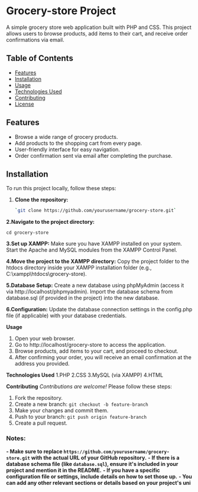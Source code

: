 # Grocery-store Project

A simple grocery store web application built with PHP and CSS. This project allows users to browse products, add items to their cart, and receive order confirmations via email.

## Table of Contents
- [Features](#features)
- [Installation](#installation)
- [Usage](#usage)
- [Technologies Used](#technologies-used)
- [Contributing](#contributing)
- [License](#license)

## Features
- Browse a wide range of grocery products.
- Add products to the shopping cart from every page.
- User-friendly interface for easy navigation.
- Order confirmation sent via email after completing the purchase.

## Installation
To run this project locally, follow these steps:

1. **Clone the repository:**
   ```bash
   `git clone https://github.com/yourusername/grocery-store.git`
**2.Navigate to the project directory:**

`cd grocery-store`

**3.Set up XAMPP:**
Make sure you have XAMPP installed on your system.
Start the Apache and MySQL modules from the XAMPP Control Panel.

**4.Move the project to the XAMPP directory:**
Copy the project folder to the htdocs directory inside your XAMPP installation folder (e.g., C:\xampp\htdocs\grocery-store).

**5.Database Setup:**
Create a new database using phpMyAdmin (access it via http://localhost/phpmyadmin).
Import the database schema from database.sql (if provided in the project) into the new database.

**6.Configuration:**
Update the database connection settings in the config.php file (if applicable) with your database credentials.

**Usage**
1. Open your web browser.
2. Go to http://localhost/grocery-store to access the application.
3. Browse products, add items to your cart, and proceed to checkout.
4. After confirming your order, you will receive an email confirmation at the address you provided.

**Technologies Used**
1.PHP
2.CSS
3.MySQL (via XAMPP)
4.HTML

**Contributing**
_Contributions are welcome!_ Please follow these steps:

1. Fork the repository.
2. Create a new branch:
`git checkout -b feature-branch`
3. Make your changes and commit them.
4. Push to your branch:
`git push origin feature-branch`
5. Create a pull request.

### Notes:
**- Make sure to replace `https://github.com/yourusername/grocery-store.git` with the actual URL of your GitHub repository.**
**- If there is a database schema file (like `database.sql`), ensure it's included in your project and mention it in the README.**
**- If you have a specific configuration file or settings, include details on how to set those up.**
**- You can add any other relevant sections or details based on your project's uni**
